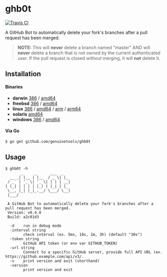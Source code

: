 # ghb0t

[![Travis CI](https://travis-ci.org/genuinetools/ghb0t.svg?branch=master)](https://travis-ci.org/genuinetools/ghb0t)

A GitHub Bot to automatically delete your fork's branches after a pull request
has been merged.

> **NOTE:** This will **never** delete a branch named "master" AND will
**never** delete a branch that is not owned by the current authenticated user.
If the pull request is closed _without_ merging, it will **not** delete it.

## Installation

#### Binaries

- **darwin** [386](https://github.com/genuinetools/ghb0t/releases/download/v0.4.0/ghb0t-darwin-386) / [amd64](https://github.com/genuinetools/ghb0t/releases/download/v0.4.0/ghb0t-darwin-amd64)
- **freebsd** [386](https://github.com/genuinetools/ghb0t/releases/download/v0.4.0/ghb0t-freebsd-386) / [amd64](https://github.com/genuinetools/ghb0t/releases/download/v0.4.0/ghb0t-freebsd-amd64)
- **linux** [386](https://github.com/genuinetools/ghb0t/releases/download/v0.4.0/ghb0t-linux-386) / [amd64](https://github.com/genuinetools/ghb0t/releases/download/v0.4.0/ghb0t-linux-amd64) / [arm](https://github.com/genuinetools/ghb0t/releases/download/v0.4.0/ghb0t-linux-arm) / [arm64](https://github.com/genuinetools/ghb0t/releases/download/v0.4.0/ghb0t-linux-arm64)
- **solaris** [amd64](https://github.com/genuinetools/ghb0t/releases/download/v0.4.0/ghb0t-solaris-amd64)
- **windows** [386](https://github.com/genuinetools/ghb0t/releases/download/v0.4.0/ghb0t-windows-386) / [amd64](https://github.com/genuinetools/ghb0t/releases/download/v0.4.0/ghb0t-windows-amd64)

#### Via Go

```bash
$ go get github.com/genuinetools/ghb0t
```

## Usage

```
$ ghb0t -h
       _     _      ___  _
  __ _| |__ | |__  / _ \| |_
 / _` | '_ \| '_ \| | | | __|
| (_| | | | | |_) | |_| | |_
 \__, |_| |_|_.__/ \___/ \__|
 |___/

 A GitHub Bot to automatically delete your fork's branches after a pull request has been merged.
 Version: v0.4.0
 Build: a2c01d3

  -d    run in debug mode
  -interval string
        check interval (ex. 5ms, 10s, 1m, 3h) (default "30s")
  -token string
        GitHub API token (or env var GITHUB_TOKEN)
  -url string
        Connect to a specific GitHub server, provide full API URL (ex. https://github.example.com/api/v3/.
  -v    print version and exit (shorthand)
  -version
        print version and exit
```
